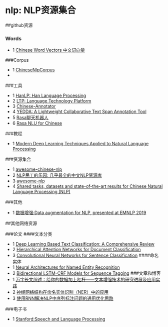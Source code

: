 # nlp: NLP资源集合

##github资源

### Words
- 1 [Chinese Word Vectors 中文词向量](https://github.com/Embedding/Chinese-Word-Vectors)


###Corpus
- 1 [ChineseNlpCorpus](https://github.com/SophonPlus/ChineseNlpCorpus)
- 

###工具
- 1 [HanLP: Han Language Processing](https://github.com/hankcs/HanLP)
- 2 [LTP: Language Technology Platform](https://github.com/HIT-SCIR/ltp)
- 3 [Chinese-Annotator](https://github.com/deepwel/Chinese-Annotator)
- 4 [YEDDA: A Lightweight Collaborative Text Span Annotation Tool](https://github.com/jiesutd/YEDDA)
- 5 [Rasa聊天机器人](https://github.com/RasaHQ/rasa)
- 6 [Rasa NLU for Chinese](https://github.com/crownpku/Rasa_NLU_Chi)

###教程
- 1 [Modern Deep Learning Techniques Applied to Natural Language Processing](https://github.com/omarsar/nlp_overview)

###资源集合
- 1 [awesome-chinese-nlp](https://github.com/crownpku/Awesome-Chinese-NLP)
- 2 [NLP民工的乐园: 几乎最全的中文NLP资源库](https://github.com/fighting41love/funNLP)
- 3 [awesome-nlp](https://github.com/keon/awesome-nlp)
- 4 [Shared tasks, datasets and state-of-the-art results for Chinese Natural Language Processing (NLP)](https://github.com/didi/ChineseNLP)

###其他
- 1 [数据增强:Data augmentation for NLP, presented at EMNLP 2019](https://github.com/jasonwei20/eda_nlp)

##其他网络资源

###论文
####文本分类
- 1 [Deep Learning Based Text Classification: A Comprehensive Review](https://arxiv.org/pdf/2004.03705.pdf)
- 2 [Hierarchical Attention Networks for Document Classification](https://www.cc.gatech.edu/~dyang888/docs/naacl16.pdf)
- 3 [Convolutional Neural Networks for Sentence Classification](https://www.aclweb.org/anthology/D14-1181.pdf)
####命名实体
- 1 [Neural Architectures for Named Entity Recognition](https://www.aclweb.org/anthology/N16-1030.pdf)
- 2 [Bidirectional LSTM-CRF Models for Sequence Tagging](https://arxiv.org/pdf/1508.01991.pdf)
###文章和博客
- 1 [万字长文综述：给你的数据加上杠杆——文本增强技术的研究进展及应用实践](https://www.jiqizhixin.com/articles/2020-04-01-11)
- 2 [神经网络结构在命名实体识别（NER）中的应用](https://www.cnblogs.com/robert-dlut/p/6847401.html)
- 3 [使用RNN解决NLP中序列标注问题的通用优化思路](https://blog.csdn.net/malefactor/article/details/50725480)

###电子书
- 1 [Stanford:Speech and Language Processing](https://web.stanford.edu/~jurafsky/slp3/)


